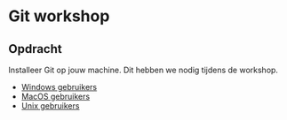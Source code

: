 # Git workshop

## Opdracht

Installeer Git op jouw machine. Dit hebben we nodig tijdens de workshop.

- [Windows gebruikers](https://git-scm.com/download/win)
- [MacOS gebruikers](https://git-scm.com/download/mac)
- [Unix gebruikers](https://git-scm.com/download/linux)

